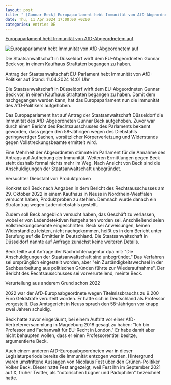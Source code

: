 ```yaml
---
layout: post
title: " [Gunnar Beck] Europaparlament hebt Immunität von AfD-Abgeordnetem auf"
date: Thu, 11 Apr 2024 17:00:00 +0200
categories: entries DE
---
```

[Europaparlament hebt Immunität von AfD-Abgeordnetem auf](https://www.tagesschau.de/ausland/europa/immunitaet-afd-abgeordneter-eu-parlament-100.html)

![Europaparlament hebt Immunität von AfD-Abgeordnetem auf](https://images.tagesschau.de/image/91647108-2aa0-44fb-b1e7-d91de1d4056d/AAABjs13FhY/AAABjcWen7M/16x9-1280/gunnar-beck-afd-100.jpg)

Die Staatsanwaltschaft in Düsseldorf wirft dem EU-Abgeordneten Gunnar Beck vor, in einem Kaufhaus Straftaten begangen zu haben.

Antrag der Staatsanwaltschaft EU-Parlament hebt Immunität von AfD-Politiker auf Stand: 11.04.2024 14:01 Uhr

Die Staatsanwaltschaft in Düsseldorf wirft dem EU-Abgeordneten Gunnar Beck vor, in einem Kaufhaus Straftaten begangen zu haben. Damit dem nachgegangen werden kann, hat das Europaparlament nun die Immunität des AfD-Politikers aufgehoben.

Das Europaparlament hat auf Antrag der Staatsanwaltschaft Düsseldorf die Immunität des AfD-Abgeordneten Gunnar Beck aufgehoben. Zuvor war durch einen Bericht des Rechtsausschusses des Parlaments bekannt geworden, dass gegen den 58-Jährigen wegen des Diebstahls geringwertiger Sachen, vorsätzlicher Körperverletzung und Widerstands gegen Vollstreckungsbeamte ermittelt wird.

Eine Mehrheit der Abgeordneten stimmte im Parlament für die Annahme des Antrags auf Aufhebung der Immunität. Weiteren Ermittlungen gegen Beck steht deshalb formal nichts mehr im Weg. Nach Ansicht von Beck sind die Anschuldigungen der Staatsanwaltschaft unbegründet.

Versuchter Diebstahl von Produktproben

Konkret soll Beck nach Angaben in dem Bericht des Rechtsausschusses am 29. Oktober 2022 in einem Kaufhaus in Neuss in Nordrhein-Westfalen versucht haben, Produktproben zu stehlen. Demnach wurde danach ein Strafantrag wegen Ladendiebstahls gestellt.

Zudem soll Beck angeblich versucht haben, das Geschäft zu verlassen, wobei er von Ladendetektiven festgehalten worden sei. Anschließend seien Vollstreckungsbeamte eingeschritten. Beck sei Anweisungen, keinen Widerstand zu leisten, nicht nachgekommen, heißt es in dem Bericht unter Berufung auf die Ermittler in Deutschland. Die Staatsanwaltschaft in Düsseldorf nannte auf Anfrage zunächst keine weiteren Details.

Beck teilte auf Anfrage der Nachrichtenagentur dpa mit: "Die Anschuldigungen der Staatsanwaltschaft sind unbegründet." Das Verfahren sei ursprünglich eingestellt worden, aber "ein Zuständigkeitswechsel in der Sachbearbeitung aus politischen Gründen führte zur Wiederaufnahme". Der Bericht des Rechtsausschusses sei vorverurteilend, meinte Beck.

Verurteilung aus anderem Grund schon 2022

2022 war der AfD-Europaabgeordnete wegen Titelmissbrauchs zu 9.200 Euro Geldstrafe verurteilt worden. Er hatte sich in Deutschland als Professor vorgestellt. Das Amtsgericht in Neuss sprach den 58-Jährigen vor knapp zwei Jahren schuldig.

Beck hatte zuvor eingeräumt, bei einem Auftritt vor einer AfD-Vertreterversammlung in Magdeburg 2018 gesagt zu haben: "Ich bin Professor und Fachanwalt für EU-Recht in London." Er habe damit aber nicht behaupten wollen, dass er einen Professorentitel besitze, argumentierte Beck.

Auch einem anderen AfD-Europaabgeordneten war in dieser Legislaturperiode bereits die Immunität entzogen worden. Hintergrund waren umstrittene Aussagen von Nicolaus Fest über den Grünen-Politiker Volker Beck. Dieser hatte Fest angezeigt, weil Fest ihn im September 2021 auf X, früher Twitter, als "notorischen Lügner und Pädophilen" bezeichnet hatte.

